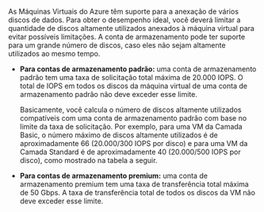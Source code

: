 As Máquinas Virtuais do Azure têm suporte para a anexação de vários discos de dados. Para obter o desempenho ideal, você deverá limitar a quantidade de discos altamente utilizados anexados à máquina virtual para evitar possíveis limitações. A conta de armazenamento pode ter suporte para um grande número de discos, caso eles não sejam altamente utilizados ao mesmo tempo.

- **Para contas de armazenamento padrão:** uma conta de armazenamento padrão tem uma taxa de solicitação total máxima de 20.000 IOPS. O total de IOPS em todos os discos da máquina virtual de uma conta de armazenamento padrão não deve exceder esse limite.

	Basicamente, você calcula o número de discos altamente utilizados compatíveis com uma conta de armazenamento padrão com base no limite da taxa de solicitação. Por exemplo, para uma VM da Camada Basic, o número máximo de discos altamente utilizados é de aproximadamente 66 (20.000/300 IOPS por disco) e para uma VM da Camada Standard é de aproximadamente 40 (20.000/500 IOPS por disco), como mostrado na tabela a seguir.
 
- **Para contas de armazenamento premium:** uma conta de armazenamento premium tem uma taxa de transferência total máxima de 50 Gbps. A taxa de transferência total de todos os discos da VM não deve exceder esse limite.

<!---HONumber=AcomDC_1125_2015-->